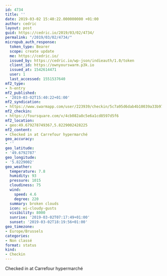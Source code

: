 ```yaml
---
id: 4734
title: ''
date: 2019-03-02 15:40:22.000000000 +01:00
author: cedric
layout: post
guid: https://cedric.io/2019/03/02/4734/
permalink: "/2019/03/02/4734/"
micropub_auth_response:
  token_type: Bearer
  scope: create update
  me: https://cedric.io/
  issued_by: https://cedric.io/wp-json/indieauth/1.0/token
  client_id: https://ownyourswarm.p3k.io
  issued_at: 1542614471
  user: 1
  last_accessed: 1551537640
mf2_type:
- h-entry
mf2_published:
- '2019-03-02T15:40:22+01:00'
mf2_syndication:
- https://www.swarmapp.com/user/223939/checkin/5c7a95d6dab4b10039a33b97
mf2_checkin:
- https://foursquare.com/v/4cb082a8c5e6a1cd8597d5f6
mf2_location:
- geo:49.679278749367,5.8229002428225
mf2_content:
- Checked in at Carrefour hypermarché
geo_accuracy:
- ''
geo_latitude:
- '49.6792787'
geo_longitude:
- '5.8229002'
geo_weather:
  temperature: 7.8
  humidity: 93
  pressure: 1015
  cloudiness: 75
  wind:
    speed: 4.6
    degree: 220
  summary: broken clouds
  icon: wi-cloudy-gusts
  visibility: 8000
  sunrise: '2019-03-02T07:17:49+01:00'
  sunset: '2019-03-02T18:19:56+01:00'
geo_timezone:
- Europe/Brussels
categories:
- Non classé
format: status
kind:
- Checkin
---
```

Checked in at Carrefour hypermarché